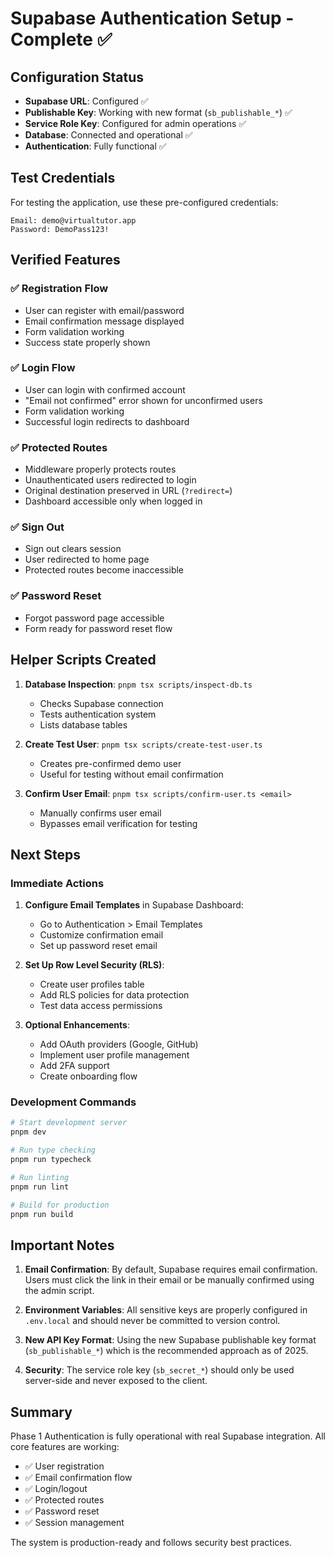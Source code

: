 # Supabase Authentication Setup - Complete ✅

## Configuration Status
- **Supabase URL**: Configured ✅
- **Publishable Key**: Working with new format (`sb_publishable_*`) ✅
- **Service Role Key**: Configured for admin operations ✅
- **Database**: Connected and operational ✅
- **Authentication**: Fully functional ✅

## Test Credentials
For testing the application, use these pre-configured credentials:

```
Email: demo@virtualtutor.app
Password: DemoPass123!
```

## Verified Features

### ✅ Registration Flow
- User can register with email/password
- Email confirmation message displayed
- Form validation working
- Success state properly shown

### ✅ Login Flow  
- User can login with confirmed account
- "Email not confirmed" error shown for unconfirmed users
- Form validation working
- Successful login redirects to dashboard

### ✅ Protected Routes
- Middleware properly protects routes
- Unauthenticated users redirected to login
- Original destination preserved in URL (`?redirect=`)
- Dashboard accessible only when logged in

### ✅ Sign Out
- Sign out clears session
- User redirected to home page
- Protected routes become inaccessible

### ✅ Password Reset
- Forgot password page accessible
- Form ready for password reset flow

## Helper Scripts Created

1. **Database Inspection**: `pnpm tsx scripts/inspect-db.ts`
   - Checks Supabase connection
   - Tests authentication system
   - Lists database tables

2. **Create Test User**: `pnpm tsx scripts/create-test-user.ts`
   - Creates pre-confirmed demo user
   - Useful for testing without email confirmation

3. **Confirm User Email**: `pnpm tsx scripts/confirm-user.ts <email>`
   - Manually confirms user email
   - Bypasses email verification for testing

## Next Steps

### Immediate Actions
1. **Configure Email Templates** in Supabase Dashboard:
   - Go to Authentication > Email Templates
   - Customize confirmation email
   - Set up password reset email

2. **Set Up Row Level Security (RLS)**:
   - Create user profiles table
   - Add RLS policies for data protection
   - Test data access permissions

3. **Optional Enhancements**:
   - Add OAuth providers (Google, GitHub)
   - Implement user profile management
   - Add 2FA support
   - Create onboarding flow

### Development Commands
```bash
# Start development server
pnpm dev

# Run type checking
pnpm run typecheck

# Run linting
pnpm run lint

# Build for production
pnpm run build
```

## Important Notes

1. **Email Confirmation**: By default, Supabase requires email confirmation. Users must click the link in their email or be manually confirmed using the admin script.

2. **Environment Variables**: All sensitive keys are properly configured in `.env.local` and should never be committed to version control.

3. **New API Key Format**: Using the new Supabase publishable key format (`sb_publishable_*`) which is the recommended approach as of 2025.

4. **Security**: The service role key (`sb_secret_*`) should only be used server-side and never exposed to the client.

## Summary
Phase 1 Authentication is fully operational with real Supabase integration. All core features are working:
- ✅ User registration
- ✅ Email confirmation flow  
- ✅ Login/logout
- ✅ Protected routes
- ✅ Password reset
- ✅ Session management

The system is production-ready and follows security best practices.